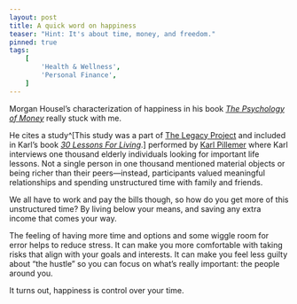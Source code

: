 ```yaml
---
layout: post
title: A quick word on happiness
teaser: "Hint: It's about time, money, and freedom."
pinned: true
tags:
    [
        'Health & Wellness',
        'Personal Finance',
    ]
---
```


Morgan Housel’s characterization of happiness in his book _[The Psychology of Money](https://www.goodreads.com/book/show/41881472-the-psychology-of-money)_ really stuck with me.

He cites a study^[This study was a part of [The Legacy Project](https://legacyproject.human.cornell.edu/) and included in Karl’s book _[30 Lessons For Living](https://www.goodreads.com/book/show/11376196-30-lessons-for-living)_.] performed by [Karl Pillemer](https://www.human.cornell.edu/people/kap6) where Karl interviews one thousand elderly individuals looking for important life lessons. Not a single person in one thousand mentioned material objects or being richer than their peers&mdash;instead, participants valued meaningful relationships and spending unstructured time with family and friends.

We all have to work and pay the bills though, so how do you get more of this unstructured time? By living below your means, and saving any extra income that comes your way.

The feeling of having more time and options and some wiggle room for error helps to reduce stress. It can make you more comfortable with taking risks that align with your goals and interests. It can make you feel less guilty about “the hustle” so you can focus on what’s really important: the people around you.

It turns out, happiness is control over your time.
